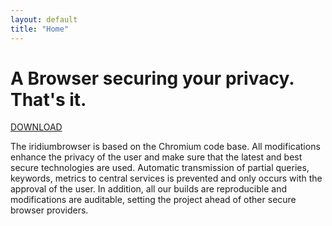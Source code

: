 ```yaml
---
layout: default
title: "Home"
---
```


A Browser securing your privacy. That's it.
================================  

<a href="download.html" class="button special">DOWNLOAD</a>

The iridiumbrowser is based on the Chromium code base. All modifications enhance the privacy of the user and make sure that the latest and best secure technologies are used.
Automatic transmission of partial queries, keywords, metrics to central services is prevented and only occurs with the approval of the user. In addition, all our builds are reproducible and modifications are auditable, setting the project ahead of other secure browser providers.
